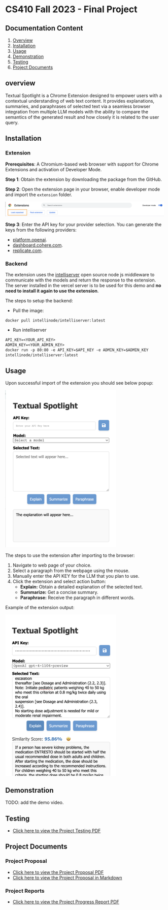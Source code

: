 # CS410 Fall 2023 - Final Project

## Documentation Content

1. [Overview](#overview)
2. [Installation](#installation)
3. [Usage](#usage)
4. [Demonstration](#demonstration)
5. [Testing](#testing)
5. [Project Documents](#project-documents)


## overview
Textual Spotlight is a Chrome Extension designed to empower users with a contextual understanding of web text content. It provides explanations, summaries, and paraphrases of selected text via a seamless browser integration from multiple LLM models with the ability to compare the semantics of the generated result and how closely it is related to the user query. 

## Installation

### Extension
**Prerequisites**: A Chromium-based web browser with support for Chrome Extensions and activation of Developer Mode.

**Step 1**: Obtain the extension by downloading the package from the GitHub.

**Step 2**: Open the extension page in your browser, enable developer mode and import the `extension` folder. 

<img src="screenshots/extension_load.png" width="500em">

**Step 3**: Enter the API key for your provider selection. You can generate the keys from the following providers:
- [platform.openai](https://platform.openai.com/).
- [dashboard.cohere.com](https://dashboard.cohere.com/).
- [replicate.com](https://replicate.com/).

### Backend
The extension uses the [intelliserver](https://github.com/intelligentnode/IntelliServer) open source node js middleware to communicate with the models and return the response to the extension. The server installed in the vercel server is to be used for this demo and **no need to install it again to use the extension**.

The steps to setup the backend: 
- Pull the image:
```
docker pull intellinode/intelliserver:latest
```
- Run intelliserver
```
API_KEY=<YOUR_API_KEY>
ADMIN_KEY=<YOUR_ADMIN_KEY>
docker run -p 80:80 -e API_KEY=$API_KEY -e ADMIN_KEY=$ADMIN_KEY intellinode/intelliserver:latest
```

## Usage
Upon successful import of the extension you should see below popup:

<img src="screenshots/popup_default.png" width="350em">

The steps to use the extension after importing to the browser:
1. Navigate to web page of your choice.
2. Select a paragraph from the webpage using the mouse.
3. Manually enter the API KEY for the LLM that you plan to use.
4. Click the extension and select action button:
   - **Explain:** Obtain a detailed explanation of the selected text.
   - **Summarize:** Get a concise summary.
   - **Paraphrase:** Receive the paragraph in different words.

Example of the extension output:

<img src="screenshots/popup_openai.png" width="350em">

## Demonstration
TODO: add the demo video.

## Testing
- [Click here to view the Project Testing PDF](./docs/CS410_Final_Project_Testing.pdf)

## Project Documents

### Project Proposal

- [Click here to view the Project Proposal PDF](./docs/CS410_Final_Project_Proposal.pdf)
- [Click here to view the Project Proposal in Markdown](./docs/CS410_Final_Project_Proposal.md)

### Project Reports

- [Click here to view the Project Progress Report PDF](./docs/%20CS410_Final_Project_Progress_Report.pdf)




